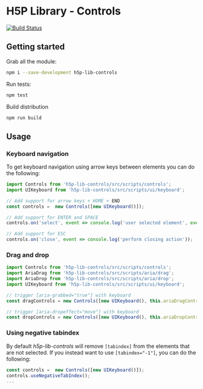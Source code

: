H5P Library - Controls
==========

[![Build Status](https://travis-ci.org/h5p/h5p-lib-controls.svg?branch=master)](https://travis-ci.org/h5p/h5p-lib-controls)

## Getting started

Grab all the module:
```bash
npm i --save-development h5p-lib-controls
```

Run tests:
```bash
npm test
```

Build distribution
```bash
npm run build
```

## Usage

### Keyboard navigation

To get keyboard navigation using arrow keys between elements you can do the following:

```javascript
import Controls from 'h5p-lib-controls/src/scripts/controls';
import UIKeyboard from 'h5p-lib-controls/src/scripts/ui/keyboard';

// Add support for arrow keys + HOME + END
const controls =  new Controls([new UIKeyboard()]);

// Add support for ENTER and SPACE
controls.on('select', event => console.log('user selected element', event.element));

// Add support for ESC
controls.on('close', event => console.log('perform closing action'));
```

### Drag and drop

```javascript
import Controls from 'h5p-lib-controls/src/scripts/controls';
import AriaDrag from 'h5p-lib-controls/src/scripts/aria/drag';
import AriaDrop from 'h5p-lib-controls/src/scripts/aria/drop';
import UIKeyboard from 'h5p-lib-controls/src/scripts/ui/keyboard';

// trigger [aria-grabbed="true"] with keyboard
const dragControls = new Controls([new UIKeyboard(), this.ariaDragControls]);

// trigger [aria-dropeffect="move"] with keyboard
const dropControls = new Controls([new UIKeyboard(), this.ariaDropControls]);
```

### Using negative tabindex

By default *h5p-lib-controls* will remove `[tabindex]` from the elements that are not selected. If you instead want to use `[tabindex="-1"]`, you can do the following:

```javascript
const controls =  new Controls([new UIKeyboard()]);
controls.useNegativeTabIndex();
...
```
